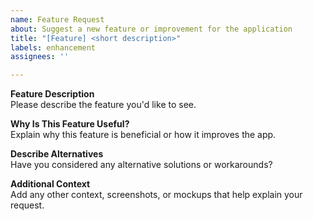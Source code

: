 ```yaml
---
name: Feature Request
about: Suggest a new feature or improvement for the application
title: "[Feature] <short description>"
labels: enhancement
assignees: ''

---
```


**Feature Description**  
Please describe the feature you'd like to see.

**Why Is This Feature Useful?**  
Explain why this feature is beneficial or how it improves the app.

**Describe Alternatives**  
Have you considered any alternative solutions or workarounds?

**Additional Context**  
Add any other context, screenshots, or mockups that help explain your request.